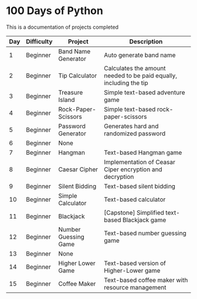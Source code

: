 # 100 Days of Python

This is a documentation of projects completed

| Day | Difficulty | Project             | Description | 
| -   | -          | -                   | - | 
|   1 | Beginner   | Band Name Generator | Auto generate band name |
|   2 | Beginner   | Tip Calculator      | Calculates the amount needed to be paid equally, including the tip |
|   3 | Beginner   | Treasure Island     | Simple text-based adventure game |
|   4 | Beginner   | Rock-Paper-Scissors | Simple text-based rock-paper-scissors |
|   5 | Beginner   | Password Generator  | Generates hard and randomized password |
|   6 | Beginner   | None                | |
|   7 | Beginner   | Hangman             | Text-based Hangman game |
|   8 | Beginner   | Caesar Cipher       | Implementation of Ceasar Ciper encryption and decryption |
|   9 | Beginner   | Silent Bidding      | Text-based silent bidding |
|  10 | Beginner   | Simple Calculator   | Text-based calculator |
|  11 | Beginner   | Blackjack           | [Capstone] Simplified text-based Blackjack game |
|  12 | Beginner   | Number Guessing Game| Text-based number guessing game |
|  13 | Beginner   | None                | |
|  14 | Beginner   | Higher Lower Game   | Text-based version of Higher-Lower game |
|  15 | Beginner   | Coffee Maker        | Text-based coffee maker with resource management |


